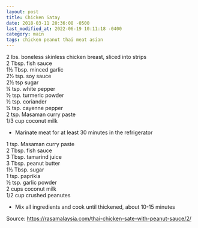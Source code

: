 ```yaml
---
layout: post
title: Chicken Satay
date: 2018-03-11 20:36:08 -0500
last_modified_at: 2022-06-19 10:11:18 -0400
category: main
tags: chicken peanut thai meat asian
---
```

2 lbs. boneless skinless chicken breast, sliced into strips  
2 Tbsp. fish sauce  
1½ Tbsp. minced garlic  
2½ tsp. soy sauce  
2½ tsp sugar  
¼ tsp. white pepper  
½ tsp. turmeric powder  
½ tsp. coriander  
¼ tsp. cayenne pepper  
2 tsp. Masaman curry paste  
1/3 cup coconut milk  

  * Marinate meat for at least 30 minutes in the refrigerator

1 tsp. Masaman curry paste  
2 Tbsp. fish sauce  
3 Tbsp. tamarind juice  
3 Tbsp. peanut butter  
1½ Tbsp. sugar  
1 tsp. paprikia  
½ tsp. garlic powder  
2 cups coconut milk  
1/2 cup crushed peanutes  

  * Mix all ingredients and cook until thickened, about 10-15 minutes

Source: <https://rasamalaysia.com/thai-chicken-sate-with-peanut-sauce/2/>
